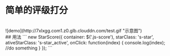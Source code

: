 # 简单的评级打分
<br>
![demo](http://7xlxgg.com1.z0.glb.clouddn.com/test.gif "示意图")
<br>
## 用法
```
new StarScore({
    container: $('.js-score'),
    starClass: 's-star',
    ativeStarClass: 's-star_active',
    onClick: function(index) {
        console.log(index);
        //do something
    }
});
```